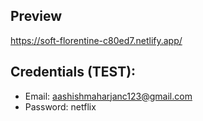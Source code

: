 ## Preview
https://soft-florentine-c80ed7.netlify.app/

## Credentials (TEST): 
- Email: aashishmaharjanc123@gmail.com
- Password: netflix
